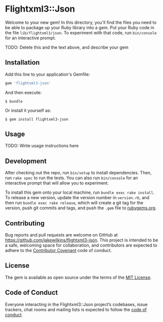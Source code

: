 # Flightxml3::Json

Welcome to your new gem! In this directory, you'll find the files you need to be able to package up your Ruby library into a gem. Put your Ruby code in the file `lib/flightxml3/json`. To experiment with that code, run `bin/console` for an interactive prompt.

TODO: Delete this and the text above, and describe your gem

## Installation

Add this line to your application's Gemfile:

```ruby
gem 'flightxml3-json'
```

And then execute:

    $ bundle

Or install it yourself as:

    $ gem install flightxml3-json

## Usage

TODO: Write usage instructions here

## Development

After checking out the repo, run `bin/setup` to install dependencies. Then, run `rake spec` to run the tests. You can also run `bin/console` for an interactive prompt that will allow you to experiment.

To install this gem onto your local machine, run `bundle exec rake install`. To release a new version, update the version number in `version.rb`, and then run `bundle exec rake release`, which will create a git tag for the version, push git commits and tags, and push the `.gem` file to [rubygems.org](https://rubygems.org).

## Contributing

Bug reports and pull requests are welcome on GitHub at https://github.com/jakewilkins/flightxml3-json. This project is intended to be a safe, welcoming space for collaboration, and contributors are expected to adhere to the [Contributor Covenant](http://contributor-covenant.org) code of conduct.

## License

The gem is available as open source under the terms of the [MIT License](https://opensource.org/licenses/MIT).

## Code of Conduct

Everyone interacting in the Flightxml3::Json project’s codebases, issue trackers, chat rooms and mailing lists is expected to follow the [code of conduct](https://github.com/jakewilkins/flightxml3-json/blob/master/CODE_OF_CONDUCT.md).
